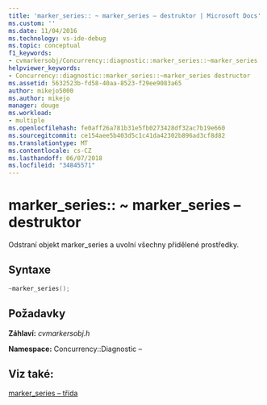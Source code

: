 ```yaml
---
title: 'marker_series:: ~ marker_series – destruktor | Microsoft Docs'
ms.custom: ''
ms.date: 11/04/2016
ms.technology: vs-ide-debug
ms.topic: conceptual
f1_keywords:
- cvmarkersobj/Concurrency::diagnostic::marker_series::~marker_series
helpviewer_keywords:
- Concurrency::diagnostic::marker_series::~marker_series destructor
ms.assetid: 5632523b-fd58-40aa-8523-f29ee9083a65
author: mikejo5000
ms.author: mikejo
manager: douge
ms.workload:
- multiple
ms.openlocfilehash: fe0aff26a781b31e5fb0273428df32ac7b19e660
ms.sourcegitcommit: ce154aee5b403d5c1c41da42302b896ad3cf8d82
ms.translationtype: MT
ms.contentlocale: cs-CZ
ms.lasthandoff: 06/07/2018
ms.locfileid: "34845571"
---
```

# <a name="markerseriesmarkerseries-destructor"></a>marker_series:: ~ marker_series – destruktor
Odstraní objekt marker_series a uvolní všechny přidělené prostředky.  
  
## <a name="syntax"></a>Syntaxe  
  
```cpp  
~marker_series();  
```  
  
## <a name="requirements"></a>Požadavky  
 **Záhlaví:** *cvmarkersobj.h*  
  
 **Namespace:** Concurrency::Diagnostic –  
  
## <a name="see-also"></a>Viz také:  
 [marker_series – třída](../profiling/marker-series-class.md)